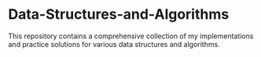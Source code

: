 # Data-Structures-and-Algorithms
This repository contains a comprehensive collection of my implementations and practice solutions for various data structures and algorithms.
